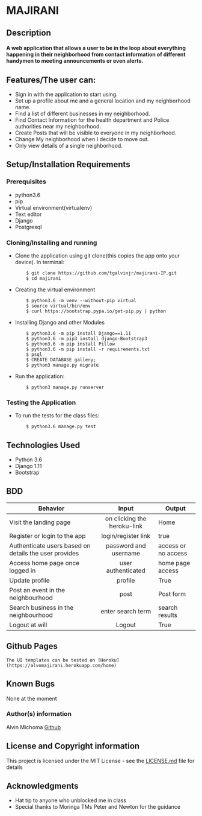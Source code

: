 # MAJIRANI

## Description
####  A web application that allows a user to be in the loop about everything happening in their neighborhood from contact information of different handymen to meeting announcements or even alerts.

## Features/The user can:
* Sign in with the application to start using.
* Set up a profile about me and a general location and my neighborhood name.
* Find a list of different businesses in my neighborhood.
* Find Contact Information for the health department and Police authorities near my neighborhood.
* Create Posts that will be visible to everyone in my neighborhood.
* Change My neighborhood when I decide to move out.
* Only view details of a single neighborhood.

## Setup/Installation Requirements
### Prerequisites
* python3.6
* pip
* Virtual environment(virtualenv)
* Text editor
* Django
* Postgresql

### Cloning/Installing and running
* Clone the application using git clone(this copies the app onto your device). In terminal:

          $ git clone https://github.com/tgalvinjr/majirani-IP.git
          $ cd majirani

* Creating the virtual environment

          $ python3.6 -m venv --without-pip virtual
          $ source virtual/bin/env
          $ curl https://bootstrap.pypa.io/get-pip.py | python

* Installing Django and other Modules

          $ python3.6 -m pip install Django==1.11
          $ python3.6 -m pip3 install django-Bootstrap3
          $ python3.6 -m pip install Pillow
          $ python3.6 -m pip install -r requirements.txt
          $ psql
          $ CREATE DATABASE gallery;
          $ python3 manage.py migrate

* Run the application:

          $ python3 manage.py runserver

### Testing the Application
* To run the tests for the class files:

          $ python3.6 manage.py test

## Technologies Used
* Python 3.6
* Django 1.11
* Bootstrap
## BDD
| Behavior | Input | Output |
|-------|:--------:|--------|
| Visit the landing page | on clicking the heroku-link   | Home  |
| Register or login to the app | login/register link | true  |
| Authenticate users based on details the user provides   | password and username |  access or no access |
| Access home page once logged in | user authenticated | home page access |
| Update profile | profile | True |
| Post an event in the neighbourhood | post  | Post form |
| Search business in the neighbourhood | enter search term| search results |
| Logout at will | Logout | True |

## Github Pages
    The UI templates can be tested on [Heroku](https://alvomajirani.herokuapp.com/home)

## Known Bugs
None at the moment

### Author(s) information
Alvin Michoma
[Github](https://github.com/tgalvinjr)

## License and Copyright information
This project is licensed under the MIT License - see the [LICENSE.md](https://github.com/tgalvinjr/majirani-IP/blob/master/LICENSE) file for details

## Acknowledgments
- Hat tip to anyone who unblocked me in class
- Special thanks to Moringa TMs Peter and Newton for the guidance